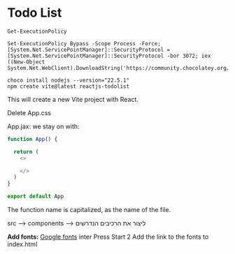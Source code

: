 # Todo List

```shell
Get-ExecutionPolicy

Set-ExecutionPolicy Bypass -Scope Process -Force; [System.Net.ServicePointManager]::SecurityProtocol = [System.Net.ServicePointManager]::SecurityProtocol -bor 3072; iex ((New-Object System.Net.WebClient).DownloadString('https://community.chocolatey.org/install.ps1'))

choco install nodejs --version="22.5.1"
npm create vite@latest reactjs-todolist
```


This will create a new Vite project with React.

Delete App.css

App.jax: we stay on with:

```js
function App() {

  return (
    <>

    </>
  )
}

export default App
```

The function name is capitalized, as the name of the file.

src --> components --> ליצור את הרכיבים הנדרשים

**Add fonts:**
[Google fonts](https://fonts.google.com/)
inter
Press Start 2
Add the link to the fonts to index.html
